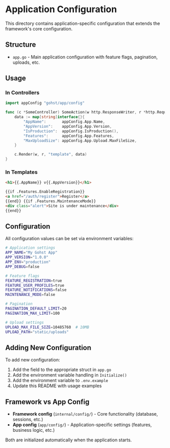 # Application Configuration

This directory contains application-specific configuration that extends the framework's core configuration.

## Structure

- `app.go` - Main application configuration with feature flags, pagination, uploads, etc.

## Usage

### In Controllers

```go
import appConfig "gohst/app/config"

func (c *SomeController) SomeAction(w http.ResponseWriter, r *http.Request) {
    data := map[string]interface{}{
        "AppName":       appConfig.App.Name,
        "AppVersion":    appConfig.App.Version,
        "IsProduction":  appConfig.IsProduction(),
        "Features":      appConfig.App.Features,
        "MaxUploadSize": appConfig.App.Upload.MaxFileSize,
    }

    c.Render(w, r, "template", data)
}
```

### In Templates

```html
<h1>{{.AppName}} v{{.AppVersion}}</h1>

{{if .Features.EnableRegistration}}
<a href="/auth/register">Register</a>
{{end}} {{if .Features.MaintenanceMode}}
<div class="alert">Site is under maintenance</div>
{{end}}
```

## Configuration

All configuration values can be set via environment variables:

```bash
# Application settings
APP_NAME="My Gohst App"
APP_VERSION="1.0.0"
APP_ENV="production"
APP_DEBUG=false

# Feature flags
FEATURE_REGISTRATION=true
FEATURE_USER_PROFILES=true
FEATURE_NOTIFICATIONS=false
MAINTENANCE_MODE=false

# Pagination
PAGINATION_DEFAULT_LIMIT=20
PAGINATION_MAX_LIMIT=100

# Upload settings
UPLOAD_MAX_FILE_SIZE=10485760  # 10MB
UPLOAD_PATH="static/uploads"
```

## Adding New Configuration

To add new configuration:

1. Add the field to the appropriate struct in `app.go`
2. Add the environment variable handling in `Initialize()`
3. Add the environment variable to `.env.example`
4. Update this README with usage examples

## Framework vs App Config

- **Framework config** (`internal/config/`) - Core functionality (database, sessions, etc.)
- **App config** (`app/config/`) - Application-specific settings (features, business logic, etc.)

Both are initialized automatically when the application starts.
